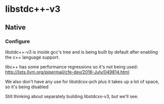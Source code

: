 # libstdc++-v3

## Native

### Configure
libstdc++-v3 is inside gcc's tree and is being built by default after
enabling the c++ language support.

libc++ has some performance regressions so it's not being used:
http://lists.llvm.org/pipermail/cfe-dev/2016-July/049814.html

We also don't have any use for libstdcxx-pch plus it takes up a lot of
space, so it's being disabled

Still thinking about separately building libstdcxx-v3, but we'll see.
